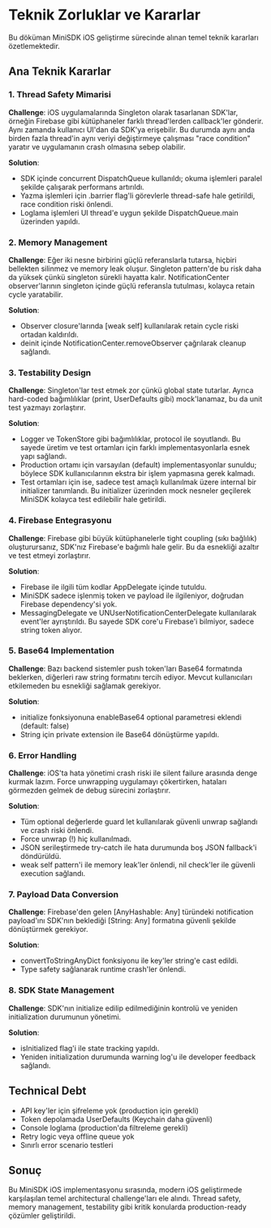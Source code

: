 # Teknik Zorluklar ve Kararlar

Bu döküman MiniSDK iOS geliştirme sürecinde alınan temel teknik kararları özetlemektedir.

## Ana Teknik Kararlar

### 1. Thread Safety Mimarisi
**Challenge**: iOS uygulamalarında Singleton olarak tasarlanan SDK'lar, örneğin Firebase gibi kütüphaneler farklı thread'lerden callback'ler gönderir. Aynı zamanda kullanıcı UI'dan da SDK'ya erişebilir. Bu durumda aynı anda birden fazla thread'in aynı veriyi değiştirmeye çalışması "race condition" yaratır ve uygulamanın crash olmasına sebep olabilir.  

  **Solution**:
  * SDK içinde concurrent DispatchQueue kullanıldı; okuma işlemleri paralel şekilde çalışarak performans artırıldı.
  * Yazma işlemleri için .barrier flag'li görevlerle thread-safe hale getirildi, race condition riski önlendi.
  * Loglama işlemleri UI thread'e uygun şekilde DispatchQueue.main üzerinden yapıldı.

### 2. Memory Management
**Challenge**: Eğer iki nesne birbirini güçlü referanslarla tutarsa, hiçbiri bellekten silinmez ve memory leak oluşur. Singleton pattern'de bu risk daha da yüksek çünkü singleton sürekli hayatta kalır. NotificationCenter observer'larının singleton içinde güçlü referansla tutulması, kolayca retain cycle yaratabilir.  

  **Solution**:
  * Observer closure'larında [weak self] kullanılarak retain cycle riski ortadan kaldırıldı.
  * deinit içinde NotificationCenter.removeObserver çağrılarak cleanup sağlandı.

### 3. Testability Design
**Challenge**: Singleton'lar test etmek zor çünkü global state tutarlar. Ayrıca hard-coded bağımlılıklar (print, UserDefaults gibi) mock'lanamaz, bu da unit test yazmayı zorlaştırır.  

  **Solution**:
  * Logger ve TokenStore gibi bağımlılıklar, protocol ile soyutlandı. Bu sayede üretim ve test ortamları için farklı implementasyonlarla esnek yapı sağlandı.
  * Production ortamı için varsayılan (default) implementasyonlar sunuldu; böylece SDK kullanıcılarının ekstra bir işlem yapmasına gerek kalmadı.
  * Test ortamları için ise, sadece test amaçlı kullanılmak üzere internal bir initializer tanımlandı. Bu initializer üzerinden mock nesneler geçilerek MiniSDK kolayca test edilebilir hale getirildi.

### 4. Firebase Entegrasyonu
**Challenge**: Firebase gibi büyük kütüphanelerle tight coupling (sıkı bağlılık) oluşturursanız, SDK'nız Firebase'e bağımlı hale gelir. Bu da esnekliği azaltır ve test etmeyi zorlaştırır.  

  **Solution**:
  * Firebase ile ilgili tüm kodlar AppDelegate içinde tutuldu.
  * MiniSDK sadece işlenmiş token ve payload ile ilgileniyor, doğrudan Firebase dependency'si yok.
  * MessagingDelegate ve UNUserNotificationCenterDelegate kullanılarak event'ler ayrıştırıldı. Bu sayede SDK core'u Firebase'i bilmiyor, sadece string token alıyor.

### 5. Base64 Implementation
**Challenge**: Bazı backend sistemler push token'ları Base64 formatında beklerken, diğerleri raw string formatını tercih ediyor. Mevcut kullanıcıları etkilemeden bu esnekliği sağlamak gerekiyor.  

  **Solution**:
  * initialize fonksiyonuna enableBase64 optional parametresi eklendi (default: false)
  * String için private extension ile Base64 dönüştürme yapıldı.

### 6. Error Handling
**Challenge**: iOS'ta hata yönetimi crash riski ile silent failure arasında denge kurmak lazım. Force unwrapping uygulamayı çökertirken, hataları görmezden gelmek de debug sürecini zorlaştırır.  

  **Solution**:
  * Tüm optional değerlerde guard let kullanılarak güvenli unwrap sağlandı ve crash riski önlendi.
  * Force unwrap (!) hiç kullanılmadı.
  * JSON serileştirmede try-catch ile hata durumunda boş JSON fallback'i döndürüldü.
  * weak self pattern'i ile memory leak'ler önlendi, nil check'ler ile güvenli execution sağlandı.

### 7. Payload Data Conversion
**Challenge**: Firebase'den gelen [AnyHashable: Any] türündeki notification payload'ını SDK'nın beklediği [String: Any] formatına güvenli şekilde dönüştürmek gerekiyor.  

  **Solution**:
  * convertToStringAnyDict fonksiyonu ile key'ler string'e cast edildi.
  * Type safety sağlanarak runtime crash'ler önlendi.

### 8. SDK State Management
**Challenge**: SDK'nın initialize edilip edilmediğinin kontrolü ve yeniden initialization durumunun yönetimi.  

  **Solution**:
  * isInitialized flag'i ile state tracking yapıldı.
  * Yeniden initialization durumunda warning log'u ile developer feedback sağlandı.

## Technical Debt

- API key'ler için şifreleme yok (production için gerekli)
- Token depolamada UserDefaults (Keychain daha güvenli)
- Console loglama (production'da filtreleme gerekli)
- Retry logic veya offline queue yok
- Sınırlı error scenario testleri

## Sonuç

Bu MiniSDK iOS implementasyonu sırasında, modern iOS geliştirmede karşılaşılan temel architectural challenge'ları ele alındı. Thread safety, memory management, testability gibi kritik konularda production-ready çözümler geliştirildi.
